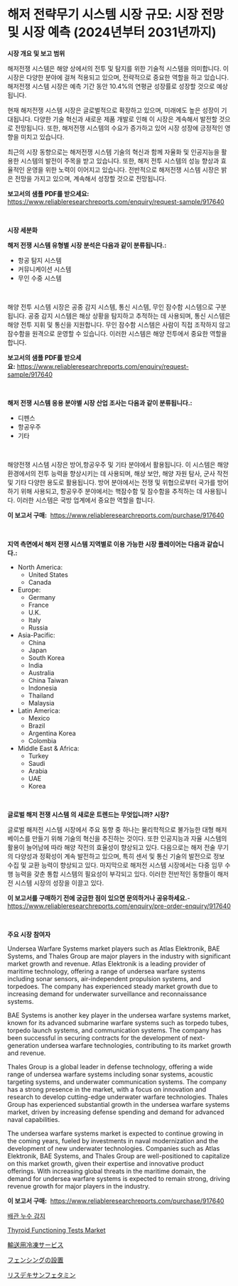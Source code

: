 <p><h1>해저 전략무기 시스템 시장 규모: 시장 전망 및 시장 예측 (2024년부터 2031년까지)</h1></p><p><strong>시장 개요 및 보고 범위</strong></p>
<p><p>해저전쟁 시스템은 해양 상에서의 전투 및 탐지를 위한 기술적 시스템을 의미합니다. 이 시장은 다양한 분야에 걸쳐 적용되고 있으며, 전략적으로 중요한 역할을 하고 있습니다. 해저전쟁 시스템 시장은 예측 기간 동안 10.4%의 연평균 성장률로 성장할 것으로 예상됩니다. </p><p>현재 해저전쟁 시스템 시장은 글로벌적으로 확장하고 있으며, 미래에도 높은 성장이 기대됩니다. 다양한 기술 혁신과 새로운 제품 개발로 인해 이 시장은 계속해서 발전할 것으로 전망됩니다. 또한, 해저전쟁 시스템의 수요가 증가하고 있어 시장 성장에 긍정적인 영향을 미치고 있습니다. </p><p>최근의 시장 동향으로는 해저전쟁 시스템 기술의 혁신과 함께 자율화 및 인공지능을 활용한 시스템의 발전이 주목을 받고 있습니다. 또한, 해저 전투 시스템의 성능 향상과 효율적인 운영을 위한 노력이 이어지고 있습니다. 전반적으로 해저전쟁 시스템 시장은 밝은 전망을 가지고 있으며, 계속해서 성장할 것으로 전망됩니다.</p></p>
<p><strong>보고서의 샘플 PDF를 받으세요:</strong> <a href="https://www.reliableresearchreports.com/enquiry/request-sample/917640">https://www.reliableresearchreports.com/enquiry/request-sample/917640</a></p>
<p>&nbsp;</p>
<p><strong>시장 세분화</strong></p>
<p><strong>해저 전쟁 시스템 유형별 시장 분석은 다음과 같이 분류됩니다.:</strong></p>
<p><ul><li>항공 탐지 시스템</li><li>커뮤니케이션 시스템</li><li>무인 수중 시스템</li></ul></p>
<p>&nbsp;</p>
<p><p>해양 전투 시스템 시장은 공중 감지 시스템, 통신 시스템, 무인 잠수함 시스템으로 구분됩니다. 공중 감지 시스템은 해상 상황을 탐지하고 추적하는 데 사용되며, 통신 시스템은 해양 전투 지휘 및 통신을 지원합니다. 무인 잠수함 시스템은 사람이 직접 조작하지 않고 잠수함을 원격으로 운영할 수 있습니다. 이러한 시스템은 해양 전투에서 중요한 역할을 합니다.</p></p>
<p><strong>보고서의 샘플 PDF를 받으세요:</strong>&nbsp;<a href="https://www.reliableresearchreports.com/enquiry/request-sample/917640">https://www.reliableresearchreports.com/enquiry/request-sample/917640</a></p>
<p>&nbsp;</p>
<p><strong> 해저 전쟁 시스템 응용 분야별 시장 산업 조사는 다음과 같이 분류됩니다.:</strong></p>
<p><ul><li>디펜스</li><li>항공우주</li><li>기타</li></ul></p>
<p>&nbsp;</p>
<p><p>해양전쟁 시스템 시장은 방어,항공우주 및 기타 분야에서 활용됩니다. 이 시스템은 해양 환경에서의 전투 능력을 향상시키는 데 사용되며, 해상 보안, 해양 자원 탐사, 군사 작전 및 기타 다양한 용도로 활용됩니다. 방어 분야에서는 전쟁 및 위협으로부터 국가를 방어하기 위해 사용되고, 항공우주 분야에서는 핵잠수함 및 잠수함을 추적하는 데 사용됩니다. 이러한 시스템은 국방 업계에서 중요한 역할을 합니다.</p></p>
<p><strong>이 보고서 구매:</strong>&nbsp; <a href="https://www.reliableresearchreports.com/purchase/917640">https://www.reliableresearchreports.com/purchase/917640</a></p>
<p>&nbsp;</p>
<p><strong>지역 측면에서 해저 전쟁 시스템 지역별로 이용 가능한 시장 플레이어는 다음과 같습니다.:</strong></p>
<p><ul>
    <li>
        North America:
        <ul>
            <li>United States</li>
            <li>Canada</li>
        </ul>
    </li>
    <li>
        Europe:
        <ul>
            <li>Germany</li>
            <li>France</li>
            <li>U.K.</li>
            <li>Italy</li>
            <li>Russia</li>
        </ul>
    </li>
    <li>
        Asia-Pacific:
        <ul>
            <li>China</li>
            <li>Japan</li>
            <li>South Korea</li>
            <li>India</li>
            <li>Australia</li>
            <li>China Taiwan</li>
            <li>Indonesia</li>
            <li>Thailand</li>
            <li>Malaysia</li>
        </ul>
    </li>
    <li>
        Latin America:
        <ul>
            <li>Mexico</li>
            <li>Brazil</li>
            <li>Argentina Korea</li>
            <li>Colombia</li>
        </ul>
    </li>
    <li>
        Middle East & Africa:
        <ul>
            <li>Turkey</li>
            <li>Saudi</li>
            <li>Arabia</li>
            <li>UAE</li>
            <li>Korea</li>
        </ul>
    </li>
    </ul></p>
<p>&nbsp;</p>
<p><strong>글로벌 해저 전쟁 시스템 의 새로운 트렌드는 무엇입니까? 시장?</strong></p>
<p><p>글로벌 해저전 시스템 시장에서 주요 동향 중 하나는 물리학적으로 불가능한 대형 해저 베이스를 만들기 위해 기술의 혁신을 추진하는 것이다. 또한 인공지능과 자율 시스템의 활용이 늘어남에 따라 해양 작전의 효율성이 향상되고 있다. 다음으로는 해저 전술 무기의 다양성과 정확성이 계속 발전하고 있으며, 특히 센서 및 통신 기술의 발전으로 정보 수집 및 교환 능력이 향상되고 있다. 마지막으로 해저전 시스템 시장에서는 다중 임무 수행 능력을 갖춘 통합 시스템의 필요성이 부각되고 있다. 이러한 전반적인 동향들이 해저전 시스템 시장의 성장을 이끌고 있다.</p></p>
<p><strong>이 보고서를 구매하기 전에 궁금한 점이 있으면 문의하거나 공유하세요.</strong>- <a href="https://www.reliableresearchreports.com/enquiry/pre-order-enquiry/917640">https://www.reliableresearchreports.com/enquiry/pre-order-enquiry/917640</a></p>
<p>&nbsp;</p>
<p><strong>주요 시장 참여자</strong></p>
<p><p>Undersea Warfare Systems market players such as Atlas Elektronik, BAE Systems, and Thales Group are major players in the industry with significant market growth and revenue. Atlas Elektronik is a leading provider of maritime technology, offering a range of undersea warfare systems including sonar sensors, air-independent propulsion systems, and torpedoes. The company has experienced steady market growth due to increasing demand for underwater surveillance and reconnaissance systems.</p><p>BAE Systems is another key player in the undersea warfare systems market, known for its advanced submarine warfare systems such as torpedo tubes, torpedo launch systems, and communication systems. The company has been successful in securing contracts for the development of next-generation undersea warfare technologies, contributing to its market growth and revenue.</p><p>Thales Group is a global leader in defense technology, offering a wide range of undersea warfare systems including sonar systems, acoustic targeting systems, and underwater communication systems. The company has a strong presence in the market, with a focus on innovation and research to develop cutting-edge underwater warfare technologies. Thales Group has experienced substantial growth in the undersea warfare systems market, driven by increasing defense spending and demand for advanced naval capabilities.</p><p>The undersea warfare systems market is expected to continue growing in the coming years, fueled by investments in naval modernization and the development of new underwater technologies. Companies such as Atlas Elektronik, BAE Systems, and Thales Group are well-positioned to capitalize on this market growth, given their expertise and innovative product offerings. With increasing global threats in the maritime domain, the demand for undersea warfare systems is expected to remain strong, driving revenue growth for major players in the industry.</p></p>
<p><strong>이 보고서 구매:</strong>&nbsp;&nbsp;<a href="https://www.reliableresearchreports.com/purchase/917640">https://www.reliableresearchreports.com/purchase/917640</a></p>
<p><p><a href="https://medium.com/@stephenstevens11/%EB%B0%B0%EA%B4%80-%EB%88%84%EC%88%98-%ED%83%90%EC%A7%80-%EC%8B%9C%EC%9E%A5-%EB%B6%84%EC%84%9D-%EB%B0%8F-%EC%98%88%EC%83%81-%EA%B7%9C%EB%AA%A8%EB%8A%94-2024%EB%85%84%EB%B6%80%ED%84%B0-2031%EB%85%84%EA%B9%8C%EC%A7%80%EC%9D%98-%EA%B8%B0%EA%B0%84%EC%9D%84-%EB%8C%80%EC%83%81%EC%9C%BC%EB%A1%9C-%ED%95%A9%EB%8B%88%EB%8B%A4-850e2f208d69">배관 누수 감지</a></p><p><a href="https://zircon-bluebell-299.notion.site/Thyroid-Functioning-Tests-Market-Research-Report-Forecasted-for-Period-from-2024-2031-by-Market-T-d81f3fa4618742afacf67c7c713bef58">Thyroid Functioning Tests Market</a></p><p><a href="https://medium.com/@dashawnmoen/%E6%AC%A1%E3%81%AE%E6%96%87%E7%AB%A0%E3%82%92%E6%97%A5%E6%9C%AC%E8%AA%9E%E3%81%AB%E7%BF%BB%E8%A8%B3%E3%81%97%E3%81%A6%E3%81%8F%E3%81%A0%E3%81%95%E3%81%84-%E9%81%8B%E8%BC%B8%E5%86%B7%E8%94%B5%E3%82%B5%E3%83%BC%E3%83%93%E3%82%B9%E3%81%AE%E5%B8%82%E5%A0%B4%E6%B4%9E%E5%AF%9F-%E5%B8%82%E5%A0%B4%E5%8B%95%E5%90%91-%E6%88%90%E9%95%B7-2024%E5%B9%B4%E3%81%8B%E3%82%892031%E5%B9%B4%E3%81%BE%E3%81%A7%E3%81%AE%E4%BA%88%E6%B8%AC-0e5d9b8b23b3">輸送用冷凍サービス</a></p><p><a href="https://medium.com/@dashawnmoen/%E3%83%95%E3%82%A7%E3%83%B3%E3%82%B7%E3%83%B3%E3%82%B0%E8%A8%AD%E7%BD%AE%E5%B8%82%E5%A0%B4%E3%81%AF-%E5%B8%82%E5%A0%B4%E3%82%B7%E3%82%A7%E3%82%A2-%E5%B8%82%E5%A0%B4%E3%83%88%E3%83%AC%E3%83%B3%E3%83%89-%E5%B8%82%E5%A0%B4%E3%81%AE%E6%88%90%E9%95%B7%E3%81%AB%E9%96%A2%E3%81%99%E3%82%8B%E6%83%85%E5%A0%B1%E3%82%92%E6%8F%90%E4%BE%9B%E3%81%97%E3%81%BE%E3%81%99-fcf2af3ff67e">フェンシングの設置</a></p><p><a href="https://github.com/adcxff01450218/Market-Research-Report-List-1/blob/main/9655305183406.md">リスデキサンフェタミン</a></p></p>
